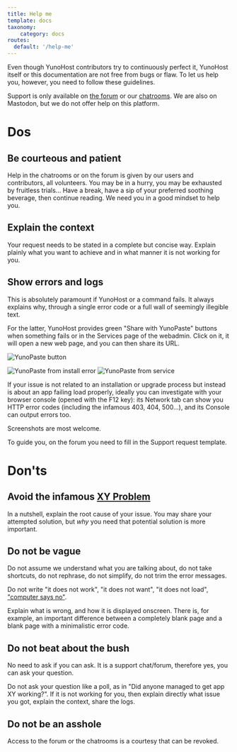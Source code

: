 ```yaml
---
title: Help me
template: docs
taxonomy:
    category: docs
routes:
  default: '/help-me'
---
```


Even though YunoHost contributors try to continuously perfect it, YunoHost itself or this documentation are not free from bugs or flaw. To let us help you, however, you need to follow these guidelines.

Support is only available on [the forum](https://forum.yunohost.org?target=_blank) or our [chatrooms](/chat_rooms?target=_blank).
We are also on Mastodon, but we do not offer help on this platform.

# Dos

## Be courteous and patient
Help in the chatrooms or on the forum is given by our users and contributors, all volunteers. You may be in a hurry, you may be exhausted by fruitless trials... Have a break, have a sip of your preferred soothing beverage, then continue reading. We need you in a good mindset to help you.

## Explain the context
Your request needs to be stated in a complete but concise way. Explain plainly what you want to achieve and in what manner it is not working for you.

## Show errors and logs
This is absolutely paramount if YunoHost or a command fails. It always explains why, through a single error code or a full wall of seemingly illegible text.

For the latter, YunoHost provides green "Share with YunoPaste" buttons when something fails or in the Services page of the webadmin. Click on it, it will open a new web page, and you can then share its URL.

![YunoPaste button](image://yunopaste.png)

![YunoPaste from install error](image://yunopaste_install.mp4?loop=1&controls=0&autoplay=1&muted)
![YunoPaste from service](image://yunopaste_service.mp4?loop=1&controls=0&autoplay=1&muted)

If your issue is not related to an installation or upgrade process but instead is about an app failing load properly, ideally you can investigate with your browser console (opened with the F12 key): its Network tab can show you HTTP error codes (including the infamous 403, 404, 500...), and its Console can output errors too.

Screenshots are most welcome.

To guide you, on the forum you need to fill in the Support request template.

# Don'ts

## Avoid the infamous [XY Problem](https://xyproblem.info/)
In a nutshell, explain the root cause of your issue. You may share your attempted solution, but *why* you need that potential solution is more important.

## Do not be vague
Do not assume we understand what you are talking about, do not take shortcuts, do not rephrase, do not simplify, do not trim the error messages.

Do not write "it does not work", "it does not want", "it does not load", ["computer says no"](https://en.wikipedia.org/wiki/Computer_says_no).

Explain what is wrong, and how it is displayed onscreen. There is, for example, an important difference between a completely blank page and a blank page with a minimalistic error code.

## Do not beat about the bush

No need to ask if you can ask. It is a support chat/forum, therefore yes, you can ask your question.

Do not ask your question like a poll, as in "Did anyone managed to get app XY working?". If it is not working for you, then explain directly what issue you got, explain the context, share the logs.

## Do not be an asshole
Access to the forum or the chatrooms is a courtesy that can be revoked.

